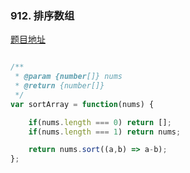 ### 912. 排序数组

[题目地址](https://leetcode-cn.com/problems/sort-an-array/)
```javascript

/**
 * @param {number[]} nums
 * @return {number[]}
 */
var sortArray = function(nums) {

    if(nums.length === 0) return [];
    if(nums.length === 1) return nums;

    return nums.sort((a,b) => a-b);
};

```